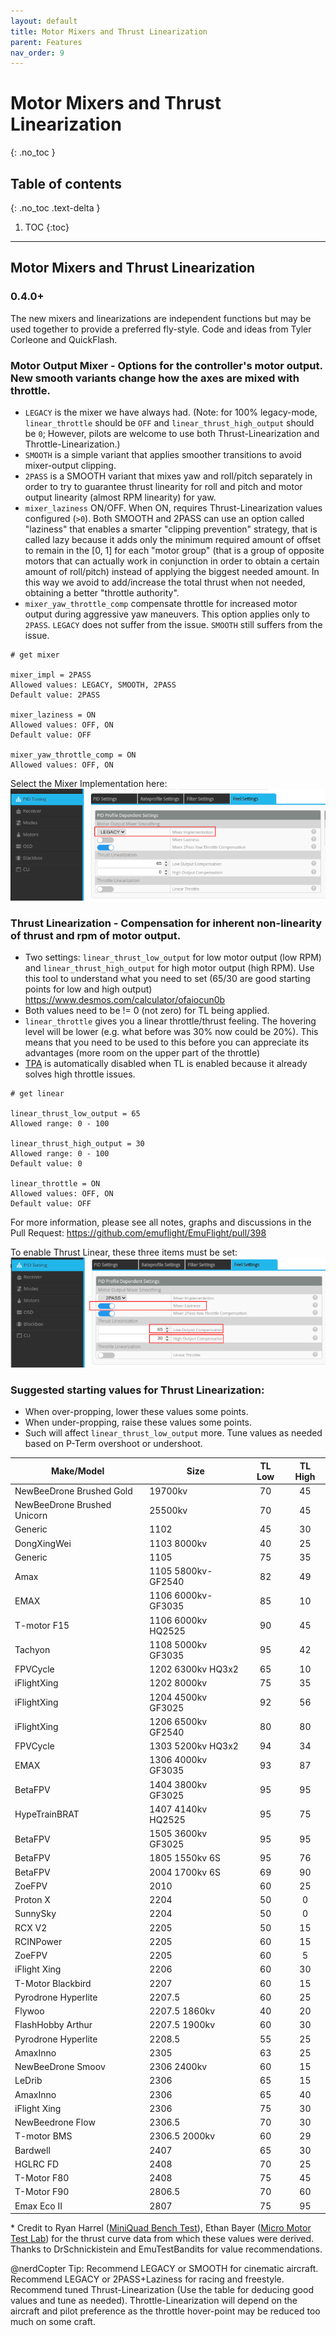 ```yaml
---
layout: default
title: Motor Mixers and Thrust Linearization
parent: Features
nav_order: 9
---
```


# Motor Mixers and Thrust Linearization
{: .no_toc }

## Table of contents
{: .no_toc .text-delta }

1. TOC
{:toc}

---

## Motor Mixers and  Thrust Linearization

### 0.4.0+
The new mixers and linearizations are independent functions but may be used together to provide a preferred fly-style. Code and ideas from Tyler Corleone and QuickFlash.

### Motor Output Mixer - Options for the controller's motor output.  New smooth variants change how the axes are mixed with throttle.
- `LEGACY` is the mixer we have always had. (Note: for 100% legacy-mode, `linear_throttle` should be `OFF` and `linear_thrust_high_output` should be `0`; However, pilots are welcome to use both Thrust-Linearization and Throttle-Linearization.)
- `SMOOTH` is a simple variant that applies smoother transitions to avoid mixer-output clipping.
- `2PASS` is a SMOOTH variant that mixes yaw and roll/pitch separately in order to try to guarantee thrust linearity for roll and pitch and motor output linearity (almost RPM linearity) for yaw.
- `mixer_laziness` ON/OFF. When ON, requires Thrust-Linearization values configured (`>0`). Both SMOOTH and 2PASS can use an option called "laziness" that enables a smarter "clipping prevention" strategy, that is called lazy because it adds only the minimum required amount of offset to remain in the [0, 1] for each "motor group" (that is a group of opposite motors that can actually work in conjunction in order to obtain a certain amount of roll/pitch) instead of applying the biggest needed amount. In this way we avoid to add/increase the total thrust when not needed, obtaining a better "throttle authority".
- `mixer_yaw_throttle_comp` compensate throttle for increased motor output during aggressive yaw maneuvers.  This option applies only to `2PASS`.  `LEGACY` does not suffer from the issue. `SMOOTH` still suffers from the issue.

```
# get mixer

mixer_impl = 2PASS
Allowed values: LEGACY, SMOOTH, 2PASS
Default value: 2PASS

mixer_laziness = ON
Allowed values: OFF, ON
Default value: OFF

mixer_yaw_throttle_comp = ON
Allowed values: OFF, ON
```

Select the Mixer Implementation here:  
![Configurator-Thrust-Linear](/assets/images/Motor-Output-Mixer-Implementation.png)

### Thrust Linearization - Compensation for inherent non-linearity of thrust and rpm of motor output.
- Two settings: `linear_thrust_low_output` for low motor output (low RPM) and `linear_thrust_high_output` for high motor output (high RPM). Use this tool to understand what you need to set (65/30 are good starting points for low and high output) https://www.desmos.com/calculator/ofaiocun0b
- Both values need to be != 0 (not zero) for TL being applied.
- `linear_throttle` gives you a linear throttle/thrust feeling. The hovering level will be lower (e.g. what before was 30% now could be 20%). This means that you need to be used to this before you can appreciate its advantages (more room on the upper part of the throttle)
- [TPA](https://github.com/emuflight/EmuFlight/wiki/TPA) is automatically disabled when TL is enabled because it already solves high throttle issues.


```
# get linear

linear_thrust_low_output = 65
Allowed range: 0 - 100

linear_thrust_high_output = 30
Allowed range: 0 - 100
Default value: 0

linear_throttle = ON
Allowed values: OFF, ON
Default value: OFF
```

For more information, please see all notes, graphs and discussions in the Pull Request: https://github.com/emuflight/EmuFlight/pull/398

To enable Thrust Linear, these three items must be set:  
![Configurator-Thrust-Linear](/assets/images/Thrust-Linear.png)

### Suggested starting values for Thrust Linearization: 
* When over-propping, lower these values some points. 
* When under-propping, raise these values some points. 
* Such will affect `linear_thrust_low_output` more.  Tune values as needed based on P-Term overshoot or undershoot.

| Make/Model  | Size  | TL Low  | TL High |
|---|---|:---:|:---:|
| NewBeeDrone Brushed Gold | 19700kv | 70 | 45 |
| NewBeeDrone Brushed Unicorn | 25500kv | 70 | 45 |
| Generic  | 1102 | 45 | 30 |
| DongXingWei | 1103 8000kv | 40 | 25 |
| Generic | 1105 | 75 | 35 |
| Amax | 1105 5800kv-GF2540 | 82 | 49 |
| EMAX | 1106 6000kv-GF3035 | 85 | 10 |
| T-motor F15 | 1106 6000kv HQ2525 | 90 | 45 |
| Tachyon | 1108 5000kv GF3035 | 95 | 42 |
| FPVCycle | 1202 6300kv HQ3x2 | 65 | 10 |
| iFlightXing | 1202 8000kv | 75 | 35 |
| iFlightXing | 1204 4500kv GF3025 | 92 | 56 |
| iFlightXing | 1206 6500kv GF2540 |80 | 80 |
| FPVCycle | 1303 5200kv HQ3x2 | 94 | 34 |
| EMAX | 1306 4000kv GF3035 | 93 | 87 |
| BetaFPV | 1404 3800kv GF3025 | 95 | 95 |
| HypeTrainBRAT | 1407 4140kv HQ2525 | 95 | 75 |
| BetaFPV | 1505 3600kv GF3025 | 95 | 95 |
| BetaFPV | 1805 1550kv 6S | 95 | 76 |
| BetaFPV | 2004 1700kv 6S | 69 | 90 |
| ZoeFPV | 2010 | 60 | 25 |
| Proton X | 2204 | 50 | 0 |
| SunnySky | 2204 | 50 | 0 |
| RCX V2 | 2205 | 50 | 15 |
| RCINPower | 2205 | 60 | 15 |
| ZoeFPV | 2205 | 60 | 5 |
| iFlight Xing | 2206 | 60 | 30 |
| T-Motor Blackbird | 2207 | 60 | 15 |
| Pyrodrone Hyperlite | 2207.5 | 60 | 25 |
| Flywoo | 2207.5 1860kv | 40 | 20 |
| FlashHobby Arthur | 2207.5 1900kv | 60 | 30 |
| Pyrodrone Hyperlite | 2208.5 | 55 | 25 |
| AmaxInno | 2305 | 63 | 25 |
| NewBeeDrone Smoov | 2306 2400kv | 60 | 15 |
| LeDrib | 2306 | 65 | 15 |
| AmaxInno | 2306 | 65 | 40 |
| iFlight Xing | 2306 | 75 | 30 |
| NewBeedrone Flow | 2306.5 | 70 | 30 |
| T-motor BMS | 2306.5 2000kv | 60 | 29 |
| Bardwell | 2407 | 65 | 30 |
| HGLRC FD | 2408 | 70 | 25 |
| T-Motor F80 | 2408 | 75 | 45 |
| T-Motor F90 | 2806.5 | 70 | 60 |
| Emax Eco II | 2807 | 75 | 95 |

\* Credit to Ryan Harrel ([MiniQuad Bench Test](https://www.miniquadtestbench.com/motor-explorer.html)), Ethan Bayer ([Micro Motor Test Lab](https://www.facebook.com/groups/MicroMotorTestLab/)) for the thrust curve data from which these values were derived. Thanks to DrSchnickistein and EmuTestBandits for value recommendations.

@nerdCopter Tip: Recommend LEGACY or SMOOTH for cinematic aircraft.  Recommend LEGACY or 2PASS+Laziness for racing and freestyle.  Recommend tuned Thrust-Linearization (Use the table for deducing good values and tune as needed).  Throttle-Linearization will depend on the aircraft and pilot preference as the throttle hover-point may be reduced too much on some craft.
